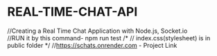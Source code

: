# REAL-TIME-CHAT-API
//Creating a Real Time Chat Application with Node.js, Socket.io     
//RUN  it by this command- npm run test
/*
// index.css(stylesheet) is in public folder
*/
//https://schats.onrender.com  -  Project Link
